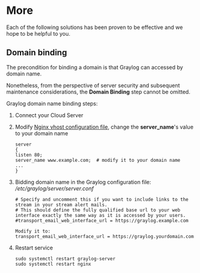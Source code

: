 # More

Each of the following solutions has been proven to be effective and we hope to be helpful to you.

## Domain binding

The precondition for binding a domain is that Graylog can accessed by domain name.

Nonetheless, from the perspective of server security and subsequent maintenance considerations, the **Domain Binding** step cannot be omitted.

Graylog domain name binding steps:

1. Connect your Cloud Server
2. Modify [Nginx vhost configuration file](/stack-components.md#nginx), change the **server_name**'s value to your domain name
   ```text
   server
   {
   listen 80;
   server_name www.example.com;  # modify it to your domain name
   ...
   }
   ```
3. Bidding domain name in the Graylog configuration file: */etc/graylog/server/server.conf*
   ```
   # Specify and uncomment this if you want to include links to the stream in your stream alert mails.
   # This should define the fully qualified base url to your web interface exactly the same way as it is accessed by your users.
   #transport_email_web_interface_url = https://graylog.example.com

   Modify it to:
   transport_email_web_interface_url = https://graylog.yourdomain.com
   ```

4. Restart service
   ```
   sudo systemctl restart graylog-server
   sudo systemctl restart nginx
   ```
